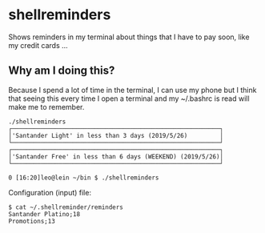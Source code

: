 # shellreminders
Shows reminders in my terminal about things that I have to pay soon, like my credit cards ...

## Why am I doing this?
Because I spend a lot of time in the terminal, I can use my phone but I think that seeing this every time I open a terminal
and my ~/.bashrc is read will make me to remember.

```
./shellreminders 
┌──────────────────────────────────────────────────────────┐
│'Santander Light' in less than 3 days (2019/5/26)         │
└──────────────────────────────────────────────────────────┘
┌──────────────────────────────────────────────────────────┐                                                                           
│'Santander Free' in less than 6 days (WEEKEND) (2019/5/26)│                                                                           
└──────────────────────────────────────────────────────────┘

0 [16:20]leo@lein ~/bin $ ./shellreminders 
```

Configuration (input) file:

```
$ cat ~/.shellreminder/reminders 
Santander Platino;18
Promotions;13

```

